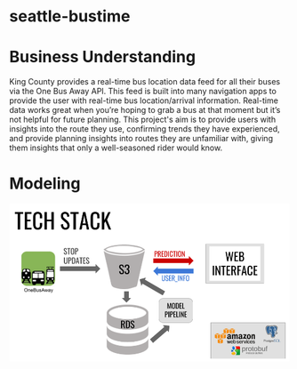 # seattle-bustime

# Business Understanding
King County provides a real-time bus location data feed for all their buses via the One Bus Away API. This feed is built into many navigation apps to provide the user with real-time bus location/arrival information. Real-time data works great when you’re hoping to grab a bus at that moment but it’s not helpful for future planning. This project's aim is to provide users with insights into the route they use, confirming trends they have experienced, and provide planning insights into routes they are unfamiliar with, giving them insights that only a well-seasoned rider would know.

# Modeling 


![tech_stack](/images/tech_stack.png)
